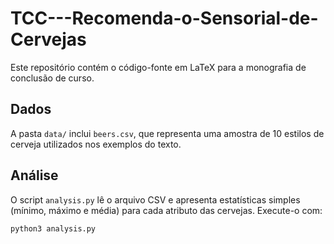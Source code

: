 # TCC---Recomenda-o-Sensorial-de-Cervejas

Este repositório contém o código-fonte em LaTeX para a monografia de conclusão de curso.

## Dados

A pasta `data/` inclui `beers.csv`, que representa uma amostra de 10 estilos de cerveja utilizados nos exemplos do texto.

## Análise

O script `analysis.py` lê o arquivo CSV e apresenta estatísticas simples (mínimo, máximo e média) para cada atributo das cervejas. Execute-o com:

```bash
python3 analysis.py
```


